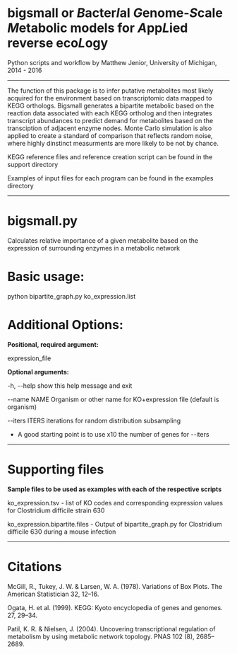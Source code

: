 bigsmall or *B*acter*I*al *G*enome-*S*cale *M*etabolic models for *A*pp*L*ied reverse eco*L*ogy
============

Python scripts and workflow by Matthew Jenior, University of Michigan, 2014 - 2016

---------------------------------------------------------------------------

The function of this package is to infer putative metabolites most likely acquired for the environment based on transcriptomic data mapped to KEGG orthologs. Bigsmall generates a bipartite metabolic based on the reaction data associated with each KEGG ortholog and then integrates transcript abundances to predict demand for metabolites based on the transciption of adjacent enzyme nodes. Monte Carlo simulation is also applied to create a standard of comparison that reflects random noise, where highly dinstinct measurments are more likely to be not by chance.

KEGG reference files and reference creation script can be found in the support directory

Examples of input files for each program can be found in the examples directory

---------------------------------------------------------------------------

# bigsmall.py
Calculates relative importance of a given metabolite based on the expression of surrounding enzymes in a metabolic network

# Basic usage:
python bipartite_graph.py ko_expression.list

# Additional Options:
**Positional, required argument:**

expression_file

**Optional arguments:**

-h, --help		show this help message and exit

--name NAME		Organism or other name for KO+expression file (default is organism)

--iters ITERS		iterations for random distribution subsampling

* A good starting point is to use x10 the number of genes for --iters

---------------------------------------------------------------------------

# Supporting files

**Sample files to be used as examples with each of the respective scripts**

ko_expression.tsv - list of KO codes and corresponding expression values for Clostridium difficile strain 630  
 
ko_expression.bipartite.files - Output of bipartite_graph.py for Clostridium difficile 630 during a mouse infection

---------------------------------------------------------------------------

# Citations

McGill, R., Tukey, J. W. & Larsen, W. A. (1978). Variations of Box Plots. The American Statistician 32, 12–16.

Ogata, H. et al. (1999). KEGG: Kyoto encyclopedia of genes and genomes. 27, 29–34.

Patil, K. R. & Nielsen, J. (2004). Uncovering transcriptional regulation of metabolism by using metabolic network topology. PNAS 102 (8), 2685–2689.
